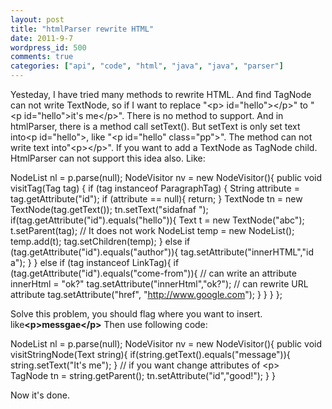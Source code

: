 ```yaml
---
layout: post
title: "htmlParser rewrite HTML"
date: 2011-9-7
wordpress_id: 500
comments: true
categories: ["api", "code", "html", "java", "java", "parser"]
---
```

<meta name="_edit_last" content="1" />
<meta name="_su_rich_snippet_type" content="none" />
<meta name="views" content="194" />
<meta name="_su_description" content="use java htmpParser api to rewrite html TagNode TextNode Node" />
<meta name="_su_keywords" content="TagNode,TextNode,Node,html,parser" />
<meta name="_su_title" content="htmlParser rewrite HTML" />
Yesteday, I have tried many methods to rewrite HTML.
And find TagNode can not write TextNode, so if I want to replace "&lt;p&gt; id="hello"&gt;&lt;/p&gt;" to "&lt;p id="hello"&gt;it's me&lt;/p&gt;". There is no method to support. And in htmlParser, there is a method call setText(). But setText is only set text into&lt;p id="hello"&gt;, like "&lt;p id="hello" class="pp"&gt;". The method can not write text into"&lt;p&gt;&lt;/p&gt;". If you want to add a TextNode as TagNode child. HtmlParser can not support this idea also. Like:

NodeList nl = p.parse(null);
NodeVisitor nv = new NodeVisitor(){
    public void visitTag(Tag tag) {
        if (tag instanceof ParagraphTag) {
            String attribute = tag.getAttribute("id");
            if (attribute == null){
                return;
            }
            TextNode tn = new TextNode(tag.getText());
            tn.setText("sidafnaf ");
            if(tag.getAttribute("id").equals("hello")){
                Text t = new TextNode("abc");
                t.setParent(tag);
                // It does not work
                NodeList temp = new NodeList();
                temp.add(t);
                tag.setChildren(temp);
            } else if (tag.getAttribute("id").equals("author")){
                tag.setAttribute("innerHTML","id a");
            }
        } else if (tag instanceof LinkTag){
            if (tag.getAttribute("id").equals("come-from")){
                // can write an attribute innerHtml = "ok?"
                tag.setAttribute("innerHtml","ok?");
                // can rewrite URL attribute 
                tag.setAttribute("href", "http://www.google.com");
            }
        }
    }
};

Solve this problem, you should flag where you want to insert. like<strong>&lt;p&gt;messgae&lt;/p&gt;</strong>
Then use following code:

NodeList nl = p.parse(null);
NodeVisitor nv = new NodeVisitor(){
   public void visitStringNode(Text string){
          if(string.getText().equals("message")){
               string.setText("It's me");
          }
          // if you want change attributes of &lt;p&gt;    
          TagNode tn = string.getParent();
          tn.setAttribute("id","good!");
   }
}

Now it's done.
